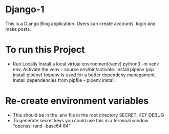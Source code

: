 # Django-1
This is a Django Blog application. Users can create accounts, login and make posts.

# To run this Project
* Run Locally
Install a local virtual environment(venv) python3 -m venv env.
Activate the venv - source env/bin/activate.
Install pipenv (pip install pipenv) (pipenv is used for a better dependeny managament.
Install dependencies from pipfile - pipenv install.

# Re-create environment variables
* This should be in the .env file in the root directory
SECRET_KEY
DEBUG
* To generate secret keys you could use this in a terminal window "openssl rand -base64 64"
